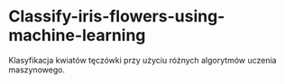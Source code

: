 # Classify-iris-flowers-using-machine-learning
Klasyfikacja kwiatów tęczówki przy użyciu różnych algorytmów uczenia maszynowego.
